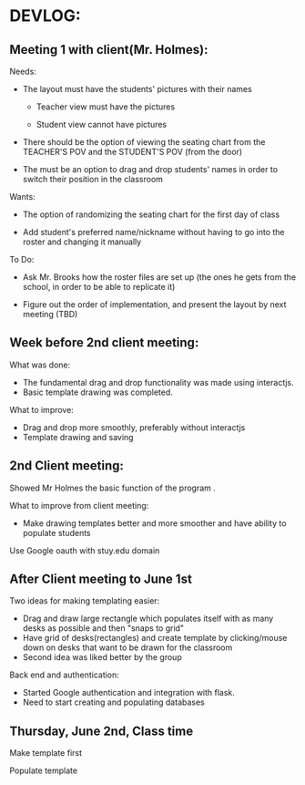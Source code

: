 DEVLOG:
========
Meeting 1 with client(Mr. Holmes):
-----------
Needs:
- The layout must have the students' pictures with their names

   - Teacher view must have the pictures

   - Student view cannot have pictures

- There should be the option of viewing the seating chart from the TEACHER'S POV and the STUDENT'S POV (from the door)

- The must be an option to drag and drop students' names in order to switch their position in the classroom


Wants:


- The option of randomizing the seating chart for the first day of class

- Add student's preferred name/nickname without having to go into the roster and changing it manually


To Do:


- Ask Mr. Brooks how the roster files are set up (the ones he gets from the school, in order to be able to replicate it)

- Figure out the order of implementation, and present the layout by next meeting (TBD)

Week before 2nd client meeting:
----------
What was done:
 - The fundamental drag and drop functionality was made using interactjs.
 - Basic template drawing was completed.

What to improve:
 - Drag and drop more smoothly, preferably without interactjs
 - Template drawing and saving

2nd Client meeting:
------------
Showed Mr Holmes the basic function of the program .

What to improve from client meeting:
 - Make drawing templates better and more smoother and have ability to populate students

Use Google oauth with stuy.edu domain

After Client meeting to June 1st
--------------

Two ideas for making templating easier:
 - Drag and draw large rectangle which populates itself with as many desks as possible and then "snaps to grid"
 - Have grid of desks(rectangles) and create template by clicking/mouse down on desks that want to be drawn for the classroom
 - Second idea was liked better by the group

Back end and authentication:
 - Started Google authentication and integration with flask.
 - Need to start creating and populating databases

Thursday, June 2nd, Class time
--------------

Make template first

Populate template